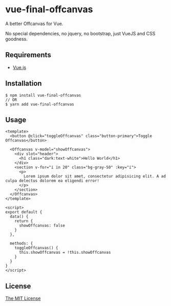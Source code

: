 # vue-final-offcanvas

A better Offcanvas for Vue.

No special dependencies, no jquery, no bootstrap, just VueJS and CSS goodness.

## Requirements

- [Vue.js](https://github.com/vuejs/vue)

## Installation

```shell
$ npm install vue-final-offcanvas
// OR
$ yarn add vue-final-offcanvas
```

## Usage

```vue
<template>
  <button @click="toggleOffcanvas" class="button-primary">Toggle Offcanvas</button>

  <Offcanvas v-model="showOffcanvas">
    <div slot="header">
      <h1 class="dark:text-white">Hello World</h1>
    </div>
    <section v-for="i in 20" class="bg-gray-50" :key="i">
      <p>
        Lorem ipsum dolor sit amet, consectetur adipisicing elit. A ad culpa delectus dolorem ea eligendi error!
      </p>
    </section>
  </Offcanvas>
</template>

<script>
export default {
  data() {
    return {
      showOffcanvas: false
    }
  },

  methods: {
    toggleOffcanvas() {
      this.showOffcanvas = !this.showOffcanvas
    }
  }
}
</script>
```

## License

[The MIT License](http://opensource.org/licenses/MIT)
